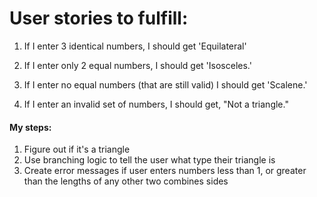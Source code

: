 # User stories to fulfill: 

1. If I enter 3 identical numbers, I should get 'Equilateral'

2. If I enter only 2 equal numbers, I should get 'Isosceles.'

3. If I enter no equal numbers (that are still valid) I should get 'Scalene.'

4. If I enter an invalid set of numbers, I should get, "Not a triangle."

#### My steps:
1. Figure out if it's a triangle
2. Use branching logic to tell the user what type their triangle is
3. Create error messages if user enters numbers less than 1, or greater than the lengths of any other two combines sides
